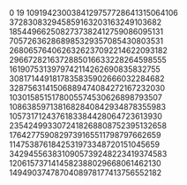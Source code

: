 0
19
1091942300384129757728641315064106
372830832945859163203163249103682
1854496625082737382412759086095131
705726362868985329357085430803531
2680657640626326237092214622093182
2966728216372885016633228264598555
1619075313979742114262690835832755
3081714491817835835902666032284682
3287563141506889474084272167232030
1030158515178005574530626898793507
1086385971381682840842934878355983
1057317124376183384428064723613930
2354249933072418268808752395132658
1764277590829739165511798797662659
1147538761842531973348720151045659
3429455638310905739248223419374583
1206157371414582388029668061462130
1494903747870408978177413756552182
